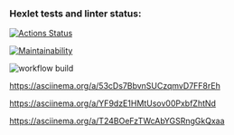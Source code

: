 ### Hexlet tests and linter status:
[![Actions Status](https://github.com/yakovlevaos/frontend-project-lvl1/workflows/hexlet-check/badge.svg)](https://github.com/yakovlevaos/frontend-project-lvl1/actions)

[![Maintainability](https://api.codeclimate.com/v1/badges/1ab82a2f8eed0df09fb6/maintainability)](https://codeclimate.com/github/yakovlevaos/frontend-project-lvl1/maintainability)

![workflow build](https://github.com/yakovlevaos/frontend-project-lvl1/actions/workflows/app-actions.yml/badge.svg?event=push)

https://asciinema.org/a/53cDs7BbvnSUCzqmvD7FF8rEh

https://asciinema.org/a/YF9dzE1HMtUsov00PxbfZhtNd

https://asciinema.org/a/T24BOeFzTWcAbYGSRngGkQxaa